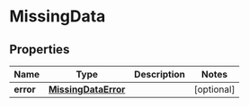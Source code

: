 
# MissingData

## Properties
| Name | Type | Description | Notes |
| ------------ | ------------- | ------------- | ------------- |
| **error** | [**MissingDataError**](MissingDataError.md) |  |  [optional] |



